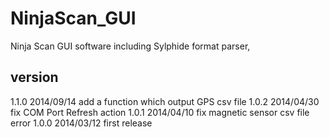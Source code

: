 NinjaScan_GUI
=============

Ninja Scan GUI software including Sylphide format parser, 

version
----
1.1.0 2014/09/14 add a function which output GPS csv file
1.0.2 2014/04/30 fix COM Port Refresh action
1.0.1 2014/04/10 fix magnetic sensor csv file error
1.0.0 2014/03/12 first release
